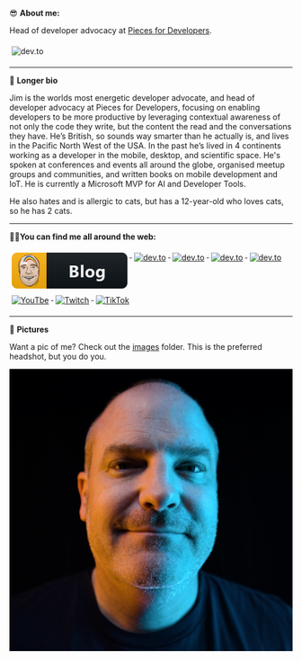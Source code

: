 😎 **About me:**

Head of developer advocacy at [Pieces for Developers](https://pieces.app).

<img src="https://raw.githubusercontent.com/jimbobbennett/ColoredBadges/main/svg/pronouns/hehim.svg" alt="dev.to" style="vertical-align:top; margin:6px 4px">

---

🥱 **Longer bio**

Jim is the worlds most energetic developer advocate, and head of developer advocacy at Pieces for Developers, focusing on enabling developers to be more productive by leveraging contextual awareness of not only the code they write, but the content the read and the conversations they have. He’s British, so sounds way smarter than he actually is, and lives in the Pacific North West of the USA. In the past he’s lived in 4 continents working as a developer in the mobile, desktop, and scientific space. He's spoken at conferences and events all around the globe, organised meetup groups and communities, and written books on mobile development and IoT. He is currently a Microsoft MVP for AI and Developer Tools.

He also hates and is allergic to cats, but has a 12-year-old who loves cats, so he has 2 cats.

---

👨‍💻**You can find me all around the web:**

<a href="https://jimbobbennett.dev">
  <img src="https://raw.githubusercontent.com/jimbobbennett/ColoredBadges/main/svg/jim/blog.svg" alt="dev.to" style="vertical-align:top; margin:6px 4px">
</a>
<a href="https://twitter.com/jimbobbennett">
  <img src="https://raw.githubusercontent.com/jimbobbennett/ColoredBadges/main/svg/social/twitter.svg" alt="dev.to" style="vertical-align:top; margin:6px 4px">
</a>
<a href="https://instagram.com/jimbobbennett">
  <img src="https://raw.githubusercontent.com/jimbobbennett/ColoredBadges/main/svg/social/instagram.svg" alt="dev.to" style="vertical-align:top; margin:6px 4px">
</a>
<a href="https://linkedin.com/in/jimbobbennett">
  <img src="https://raw.githubusercontent.com/jimbobbennett/ColoredBadges/main/svg/social/linkedin.svg" alt="dev.to" style="vertical-align:top; margin:6px 4px">
</a>
<a href="https://dev.to/jimbobbennett">
  <img src="https://raw.githubusercontent.com/jimbobbennett/ColoredBadges/main/svg/blogs/devto.svg" alt="dev.to" style="vertical-align:top; margin:6px 4px">
</a>
<a href="https://aka.ms/jim/youtube">
  <img src="https://raw.githubusercontent.com/jimbobbennett/ColoredBadges/main/svg/streaming/youtube.svg" alt="YouTbe" style="vertical-align:top; margin:6px 4px">
</a>
<a href="https://twitch.com/jimbobbennett">
  <img src="https://raw.githubusercontent.com/jimbobbennett/ColoredBadges/main/svg/streaming/twitch.svg" alt="Twitch" style="vertical-align:top; margin:6px 4px">
</a>
<a href="https://www.tiktok.com/@jimbobbennett">
  <img src="https://raw.githubusercontent.com/jimbobbennett/ColoredBadges/main/svg/social/tiktok.svg" alt="TikTok" style="vertical-align:top; margin:6px 4px">
</a>

---

📸 **Pictures**

Want a pic of me? Check out the [images](./images) folder. This is the preferred headshot, but you do you.

![Photo of Jim](./images/LGPC_JimBennett_Portrait11_square.jpg)
